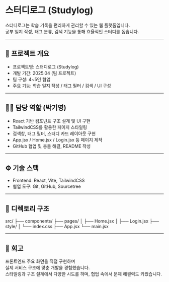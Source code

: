 # 스터디로그 (Studylog)

스터디로그는 학습 기록을 편리하게 관리할 수 있는 웹 플랫폼입니다.  
공부 일지 작성, 태그 분류, 검색 기능을 통해 효율적인 스터디를 돕습니다.

---

## 🧩 프로젝트 개요

- 프로젝트명: 스터디로그 (Studylog)
- 개발 기간: 2025.04 (팀 프로젝트)
- 팀 구성: 4~5인 협업
- 주요 기능: 학습 일지 작성 / 태그 필터 / 검색 / UI 구성

---

## 👩‍💻 담당 역할 (박기영)

- React 기반 컴포넌트 구조 설계 및 UI 구현
- TailwindCSS를 활용한 페이지 스타일링
- 검색창, 태그 필터, 스터디 카드 레이아웃 구현
- App.jsx / Home.jsx / Login.jsx 등 페이지 제작
- GitHub 협업 및 충돌 해결, README 작성

---

## ⚙️ 기술 스택

- Frontend: React, Vite, TailwindCSS
- 협업 도구: Git, GitHub, Sourcetree

---

## 📁 디렉토리 구조

src/ ├── components/ ├── pages/ │ ├── Home.jsx │ ├── Login.jsx ├── style/ │ └── index.css ├── App.jsx └── main.jsx

---

## 💬 회고

프론트엔드 주요 화면을 직접 구현하며  
실제 서비스 구조에 맞춘 개발을 경험했습니다.  
스타일링과 구조 설계에서 다양한 시도를 하며, 협업 속에서 문제 해결력도 키웠습니다.
